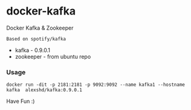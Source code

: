 # docker-kafka
Docker Kafka &amp; Zookeeper

    Based on spotify/kafka 

- kafka - 0.9.0.1
- zookeeper - from ubuntu repo

### Usage

`docker run -dit -p 2181:2181 -p 9092:9092 --name kafka1 --hostname  kafka  alexshd/kafka:0.9.0.1`


Have Fun :)
